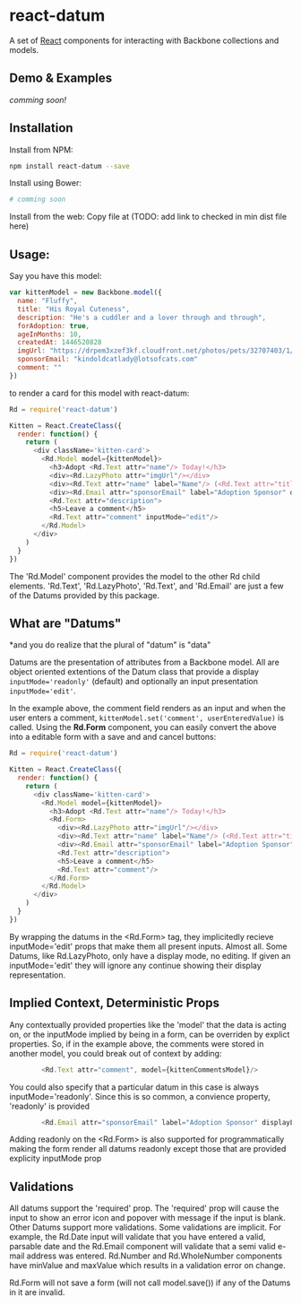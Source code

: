 react-datum
============
A set of [React](https://facebook.github.io/react/) components for interacting with Backbone collections and models.

## Demo & Examples
*comming soon!*

## Installation

Install from NPM:
```bash
npm install react-datum --save
```

Install using Bower:
```bash
# comming soon
```

Install from the web:  Copy file at (TODO: add link to checked in min dist file here)

## Usage:
Say you have this model:
```javascript
var kittenModel = new Backbone.model({
  name: "Fluffy",
  title: "His Royal Cuteness",
  description: "He's a cuddler and a lover through and through",
  forAdoption: true,
  ageInMonths: 10,
  createdAt: 1446520828
  imgUrl: "https://drpem3xzef3kf.cloudfront.net/photos/pets/32707403/1/?bust=1436666804&width=632&no_scale_up=1"
  sponsorEmail: "kindoldcatlady@lotsofcats.com"
  comment: ""
})
```
to render a card for this model with react-datum:

```javascript
Rd = require('react-datum')

Kitten = React.CreateClass({
  render: function() {
    return (
      <div className='kitten-card'>
        <Rd.Model model={kittenModel}>
          <h3>Adopt <Rd.Text attr="name"/> Today!</h3>
          <div><Rd.LazyPhoto attr="imgUrl"/></div>
          <div><Rd.Text attr="name" label="Name"/> (<Rd.Text attr="title"/>)</div>
          <div><Rd.Email attr="sponsorEmail" label="Adoption Sponsor" displayLink/></div>
          <Rd.Text attr="description">
          <h5>Leave a comment</h5>
          <Rd.Text attr="comment" inputMode="edit"/>
        </Rd.Model>
      </div>
    )
  }
})
```
The 'Rd.Model' component provides the model to the other Rd child elements. 'Rd.Text', 'Rd.LazyPhoto', 'Rd.Text', and 'Rd.Email' are just a few of the Datums provided by this package.  

## What are "Datums"
*and you do realize that the plural of "datum" is "data"

Datums are the presentation of attributes from a Backbone model.  All are object oriented extentions of the Datum class that provide a display `inputMode='readonly'` (default) and optionally an input presentation `inputMode='edit'`.

In the example above, the comment field renders as an input and when the user enters a comment, `kittenModel.set('comment', userEnteredValue)` is called. Using the **Rd.Form** component, you can easily convert the above into a editable form with a save and and cancel buttons:

```javascript
Rd = require('react-datum')

Kitten = React.CreateClass({
  render: function() {
    return (
      <div className='kitten-card'>
        <Rd.Model model={kittenModel}>
          <h3>Adopt <Rd.Text attr="name"/> Today!</h3>
          <Rd.Form>
            <div><Rd.LazyPhoto attr="imgUrl"/></div>
            <div><Rd.Text attr="name" label="Name"/> (<Rd.Text attr="title"/>)</div>
            <div><Rd.Email attr="sponsorEmail" label="Adoption Sponsor" displayLink/></div>
            <Rd.Text attr="description">
            <h5>Leave a comment</h5>
            <Rd.Text attr="comment"/>
          </Rd.Form>
        </Rd.Model>
      </div>
    )
  }
})
```
By wrapping the datums in the <Rd.Form> tag, they implicitedly recieve inputMode='edit' props that make them all present inputs.  Almost all.  Some Datums, like Rd.LazyPhoto, only have a display mode, no editing.  If given an inputMode='edit' they will ignore any continue showing their display representation.  

## Implied Context, Deterministic Props

Any contextually provided properties like the 'model' that the data is acting on, or the inputMode implied by being in a form, can be overriden by explict properties.  So, if in the example above, the comments were stored in another model, you could break out of context by adding:  
```javascript
        <Rd.Text attr="comment", model={kittenCommentsModel}/>
```
You could also specify that a particular datum in this case is always inputMode='readonly'.  Since this is so common, a convience property,  'readonly' is provided
```javascript
        <Rd.Email attr="sponsorEmail" label="Adoption Sponsor" displayLink readonly/>
```
Adding readonly on the <Rd.Form> is also supported for programmatically making the form render all datums readonly except those that are provided explicity inputMode prop

## Validations

All datums support the 'required' prop.  The 'required' prop will cause the input to show an error icon and popover with message if the input is blank.  Other Datums support more validations.  Some validations are implicit.  For example, the Rd.Date input will validate that you have entered a valid, parsable date and the Rd.Email component will validate that a semi valid e-mail address was entered.   Rd.Number and Rd.WholeNumber components have minValue and maxValue which results in a validation error on change.

Rd.Form will not save a form (will not call model.save()) if any of the Datums in it are invalid.
